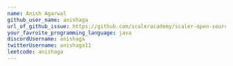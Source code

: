 ```yaml
---
name: Anish Agarwal 
github_user_name: anishaga
url_of_github_issue: https://github.com/scaleracademy/scaler-open-source-september-challenge/issues/298
your_favroite_programming_language: java
discordUsername: anishaga
twitterUsername: anishaga11
leetcode: anishaga
---
```

